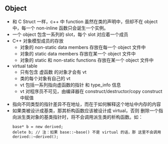 ## Object
* 和 C Struct 一样，c++ 中 function 虽然在类的声明中，但却不在 object 中，每一个 non-inline 函数只会诞生一个实例。   
* 一个 object 包含一系列的 slot，每个 slot 对应着一个成员
* C++ 对象模型成员的存放
  - 对象的 non-static data members 存放在每一个 object 文件中
  - 对象的 static data members 存放在某一个 object 文件中
  - 对象的 static 和 non-static functions 存放在某一个 object 文件中
* virtual table
  - 只有包含 虚函数 的对象才会有 vt
  - 类的每个对象有自己的 vt
  - vt 包括一系列指向虚函数的指针 和 type_info 信息
  - vt 对程序员不可见，由编译器在 construct/destructor/copy construct 中赋值
* 指向不同类型的指针差异不在地址，而在于如何解释这个地址中内存的内容
* 如果类被设计成基类，那其析构函数应该被设计成 virtual，否则 删除一个指向派生类对象的基类指针时，将不会调用派生类的析构函数。如：
  ```
  base* b = new derived;
  delete b; // 注：如果 base::~base() 不是 virtual 的话，那 这里不会调用 derived::~derived();
  ```